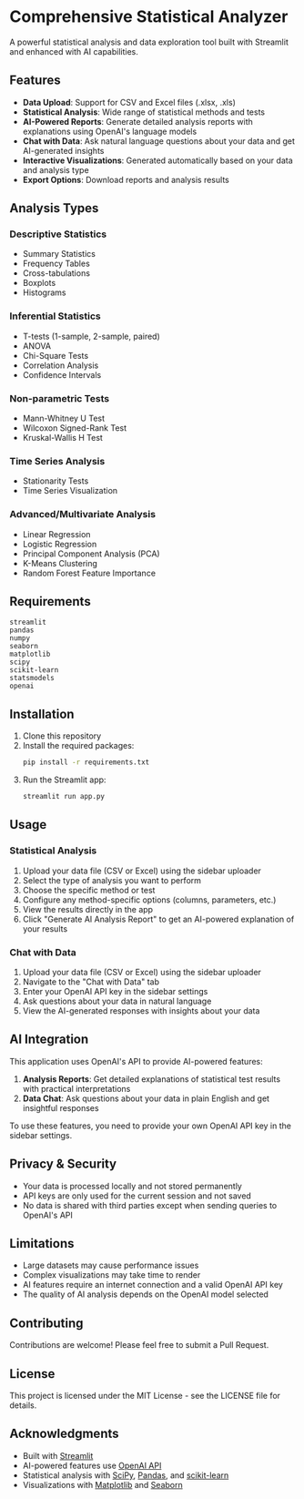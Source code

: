 # Comprehensive Statistical Analyzer

A powerful statistical analysis and data exploration tool built with Streamlit and enhanced with AI capabilities.

## Features

- **Data Upload**: Support for CSV and Excel files (.xlsx, .xls)
- **Statistical Analysis**: Wide range of statistical methods and tests
- **AI-Powered Reports**: Generate detailed analysis reports with explanations using OpenAI's language models
- **Chat with Data**: Ask natural language questions about your data and get AI-generated insights
- **Interactive Visualizations**: Generated automatically based on your data and analysis type
- **Export Options**: Download reports and analysis results

## Analysis Types

### Descriptive Statistics
- Summary Statistics
- Frequency Tables
- Cross-tabulations
- Boxplots
- Histograms

### Inferential Statistics
- T-tests (1-sample, 2-sample, paired)
- ANOVA
- Chi-Square Tests
- Correlation Analysis
- Confidence Intervals

### Non-parametric Tests
- Mann-Whitney U Test
- Wilcoxon Signed-Rank Test
- Kruskal-Wallis H Test

### Time Series Analysis
- Stationarity Tests
- Time Series Visualization

### Advanced/Multivariate Analysis
- Linear Regression
- Logistic Regression
- Principal Component Analysis (PCA)
- K-Means Clustering
- Random Forest Feature Importance

## Requirements

```
streamlit
pandas
numpy
seaborn
matplotlib
scipy
scikit-learn
statsmodels
openai
```

## Installation

1. Clone this repository
2. Install the required packages:
   ```bash
   pip install -r requirements.txt
   ```
3. Run the Streamlit app:
   ```bash
   streamlit run app.py
   ```

## Usage

### Statistical Analysis

1. Upload your data file (CSV or Excel) using the sidebar uploader
2. Select the type of analysis you want to perform
3. Choose the specific method or test
4. Configure any method-specific options (columns, parameters, etc.)
5. View the results directly in the app
6. Click "Generate AI Analysis Report" to get an AI-powered explanation of your results

### Chat with Data

1. Upload your data file (CSV or Excel) using the sidebar uploader
2. Navigate to the "Chat with Data" tab
3. Enter your OpenAI API key in the sidebar settings
4. Ask questions about your data in natural language
5. View the AI-generated responses with insights about your data

## AI Integration

This application uses OpenAI's API to provide AI-powered features:

1. **Analysis Reports**: Get detailed explanations of statistical test results with practical interpretations
2. **Data Chat**: Ask questions about your data in plain English and get insightful responses

To use these features, you need to provide your own OpenAI API key in the sidebar settings.

## Privacy & Security

- Your data is processed locally and not stored permanently
- API keys are only used for the current session and not saved
- No data is shared with third parties except when sending queries to OpenAI's API

## Limitations

- Large datasets may cause performance issues
- Complex visualizations may take time to render
- AI features require an internet connection and a valid OpenAI API key
- The quality of AI analysis depends on the OpenAI model selected

## Contributing

Contributions are welcome! Please feel free to submit a Pull Request.

## License

This project is licensed under the MIT License - see the LICENSE file for details.

## Acknowledgments

- Built with [Streamlit](https://streamlit.io/)
- AI-powered features use [OpenAI API](https://openai.com/)
- Statistical analysis with [SciPy](https://scipy.org/), [Pandas](https://pandas.pydata.org/), and [scikit-learn](https://scikit-learn.org/)
- Visualizations with [Matplotlib](https://matplotlib.org/) and [Seaborn](https://seaborn.pydata.org/)